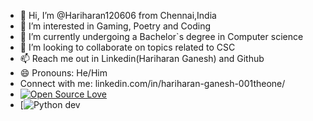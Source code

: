 - 👋 Hi, I’m @Hariharan120606 from Chennai,India
- 👀 I’m interested in Gaming, Poetry and Coding
- 🌱 I’m currently undergoing a Bachelor`s degree in Computer science
- 💞️ I’m looking to collaborate on topics related to CSC
- 📫 Reach me out in Linkedin(Hariharan Ganesh) and Github 
- 😄 Pronouns: He/Him
- Connect with me: linkedin.com/in/hariharan-ganesh-001theone/
- [![Open Source Love](https://badges.frapsoft.com/os/v2/open-source.png?v=103)](https://github.com/ellerbrock/open-source-badges/)
- [![Python dev](https://github.com/internetarchive/openlibrary/actions/workflows/python_tests.yml/badge.svg)
